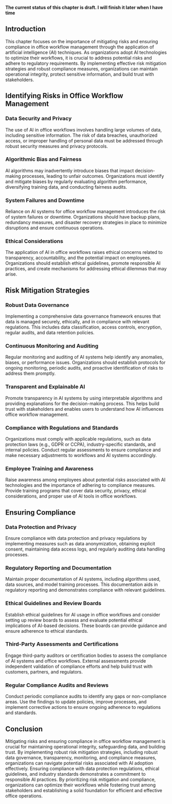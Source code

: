 **The current status of this chapter is draft. I will finish it later when I have time**

Introduction
------------

This chapter focuses on the importance of mitigating risks and ensuring compliance in office workflow management through the application of artificial intelligence (AI) techniques. As organizations adopt AI technologies to optimize their workflows, it is crucial to address potential risks and adhere to regulatory requirements. By implementing effective risk mitigation strategies and robust compliance measures, organizations can maintain operational integrity, protect sensitive information, and build trust with stakeholders.

Identifying Risks in Office Workflow Management
-----------------------------------------------

### Data Security and Privacy

The use of AI in office workflows involves handling large volumes of data, including sensitive information. The risk of data breaches, unauthorized access, or improper handling of personal data must be addressed through robust security measures and privacy protocols.

### Algorithmic Bias and Fairness

AI algorithms may inadvertently introduce biases that impact decision-making processes, leading to unfair outcomes. Organizations must identify and mitigate biases by regularly evaluating algorithm performance, diversifying training data, and conducting fairness audits.

### System Failures and Downtime

Reliance on AI systems for office workflow management introduces the risk of system failures or downtime. Organizations should have backup plans, redundancy measures, and disaster recovery strategies in place to minimize disruptions and ensure continuous operations.

### Ethical Considerations

The application of AI in office workflows raises ethical concerns related to transparency, accountability, and the potential impact on employees. Organizations should establish ethical guidelines, promote responsible AI practices, and create mechanisms for addressing ethical dilemmas that may arise.

Risk Mitigation Strategies
--------------------------

### Robust Data Governance

Implementing a comprehensive data governance framework ensures that data is managed securely, ethically, and in compliance with relevant regulations. This includes data classification, access controls, encryption, regular audits, and data retention policies.

### Continuous Monitoring and Auditing

Regular monitoring and auditing of AI systems help identify any anomalies, biases, or performance issues. Organizations should establish protocols for ongoing monitoring, periodic audits, and proactive identification of risks to address them promptly.

### Transparent and Explainable AI

Promote transparency in AI systems by using interpretable algorithms and providing explanations for the decision-making process. This helps build trust with stakeholders and enables users to understand how AI influences office workflow management.

### Compliance with Regulations and Standards

Organizations must comply with applicable regulations, such as data protection laws (e.g., GDPR or CCPA), industry-specific standards, and internal policies. Conduct regular assessments to ensure compliance and make necessary adjustments to workflows and AI systems accordingly.

### Employee Training and Awareness

Raise awareness among employees about potential risks associated with AI technologies and the importance of adhering to compliance measures. Provide training programs that cover data security, privacy, ethical considerations, and proper use of AI tools in office workflows.

Ensuring Compliance
-------------------

### Data Protection and Privacy

Ensure compliance with data protection and privacy regulations by implementing measures such as data anonymization, obtaining explicit consent, maintaining data access logs, and regularly auditing data handling processes.

### Regulatory Reporting and Documentation

Maintain proper documentation of AI systems, including algorithms used, data sources, and model training processes. This documentation aids in regulatory reporting and demonstrates compliance with relevant guidelines.

### Ethical Guidelines and Review Boards

Establish ethical guidelines for AI usage in office workflows and consider setting up review boards to assess and evaluate potential ethical implications of AI-based decisions. These boards can provide guidance and ensure adherence to ethical standards.

### Third-Party Assessments and Certifications

Engage third-party auditors or certification bodies to assess the compliance of AI systems and office workflows. External assessments provide independent validation of compliance efforts and help build trust with customers, partners, and regulators.

### Regular Compliance Audits and Reviews

Conduct periodic compliance audits to identify any gaps or non-compliance areas. Use the findings to update policies, improve processes, and implement corrective actions to ensure ongoing adherence to regulations and standards.

Conclusion
----------

Mitigating risks and ensuring compliance in office workflow management is crucial for maintaining operational integrity, safeguarding data, and building trust. By implementing robust risk mitigation strategies, including robust data governance, transparency, monitoring, and compliance measures, organizations can navigate potential risks associated with AI adoption effectively. Ensuring compliance with data protection regulations, ethical guidelines, and industry standards demonstrates a commitment to responsible AI practices. By prioritizing risk mitigation and compliance, organizations can optimize their workflows while fostering trust among stakeholders and establishing a solid foundation for efficient and effective office operations.
